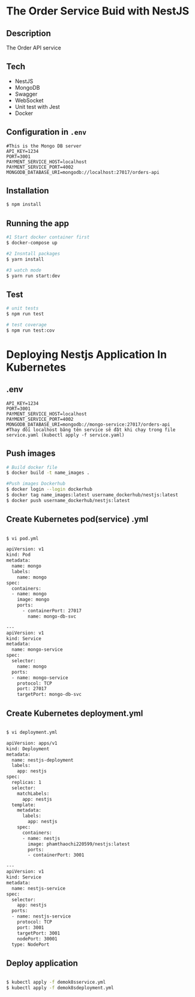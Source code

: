 # The Order Service Buid with NestJS

## Description

The Order API service

## Tech

- NestJS
- MongoDB
- Swagger
- WebSocket
- Unit test with Jest
- Docker

## Configuration in `.env`

```
#This is the Mongo DB server
API_KEY=1234
PORT=3001
PAYMENT_SERVICE_HOST=localhost
PAYMENT_SERVICE_PORT=4002
MONGODB_DATABASE_URI=mongodb://localhost:27017/orders-api
```

## Installation

```bash
$ npm install
```

## Running the app

```bash
#1 Start docker container first
$ docker-compose up

#2 Insntall packages
$ yarn install

#3 watch mode
$ yarn run start:dev
```

## Test

```bash
# unit tests
$ npm run test

# test coverage
$ npm run test:cov
```


# Deploying Nestjs Application In Kubernetes

## .env
```
API_KEY=1234
PORT=3001
PAYMENT_SERVICE_HOST=localhost
PAYMENT_SERVICE_PORT=4002
MONGODB_DATABASE_URI=mongodb://mongo-service:27017/orders-api
#Thay đổi localhost băng tên service sẽ đặt khi chạy trong file service.yaml (kubectl apply -f service.yaml)
```

## Push images
```bash
# Build docker file
$ docker build -t name_images .

#Push images Dockerhub
$ docker login --login dockerhub
$ docker tag name_images:latest username_dockerhub/nestjs:latest
$ docker push username_dockerhub/nestjs:latest
```

## Create Kubernetes pod(service) .yml
```bash

$ vi pod.yml

apiVersion: v1
kind: Pod
metadata:
  name: mongo
  labels:
    name: mongo
spec:
  containers:
  - name: mongo
    image: mongo
    ports:
      - containerPort: 27017
        name: mongo-db-svc

---
apiVersion: v1
kind: Service
metadata:
  name: mongo-service
spec:
  selector:
    name: mongo
  ports:
  - name: mongo-service
    protocol: TCP
    port: 27017
    targetPort: mongo-db-svc

```

## Create Kubernetes deployment.yml
```bash

$ vi deployment.yml

apiVersion: apps/v1
kind: Deployment
metadata:
  name: nestjs-deployment
  labels:
    app: nestjs
spec:
  replicas: 1
  selector:
    matchLabels:
      app: nestjs
  template:
    metadata:
      labels:
        app: nestjs
    spec:
      containers:
      - name: nestjs
        image: phamthaochi220599/nestjs:latest
        ports:
        - containerPort: 3001

---
apiVersion: v1
kind: Service
metadata:
  name: nestjs-service
spec:
  selector:
    app: nestjs
  ports:
  - name: nestjs-service
    protocol: TCP
    port: 3001
    targetPort: 3001
    nodePort: 30001
  type: NodePort

```

## Deploy application
```bash

$ kubectl apply -f demok8sservice.yml
$ kubectl apply -f demok8sdeployment.yml
```
